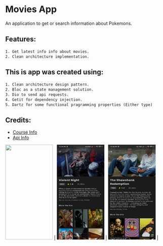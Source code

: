 # Movies App
An application to get or search information about Pokemons.

## Features:
```
1. Get latest info info about movies.
2. Clean architecture implementation.
```

## This is app was created using:
```
1. Clean architecture design pattern.
2. Bloc as a state management solution.
3. Dio to send api requests.
4. Getit for dependency injection.
5. Dartz for some functional pragramming properties (Either type)
```

## Credits:
- [Course Info](https://www.udemy.com/course/flutter-clean-architecture-2022-flutter-3-in-arabic)
- [Api Info](https://www.themoviedb.org/)


<img src="https://github.com/ahmed-moharam-94/movies_app/blob/master/media/screen_shot_1.gif" width="150" height="300"> |
<img src="https://github.com/ahmed-moharam-94/movies_app/blob/master/media/screen_shot_2.jpg" width="150" height="300"> |
<img src="https://github.com/ahmed-moharam-94/movies_app/blob/master/media/screen_shot_3.jpg" width="150" height="300"> |
